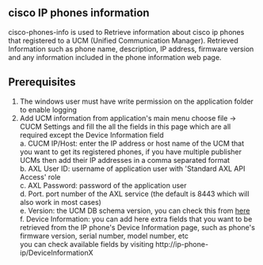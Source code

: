 ## cisco IP phones information

cisco-phones-info is used to Retrieve information about cisco ip phones that registered to a UCM (Unified Communication Manager). 
Retrieved Information such as phone name, description, IP address, firmware version and any information included in the phone information web page.

## Prerequisites

1. The windows user must have write permission on the application folder to enable logging
2. Add UCM information from application's main menu choose file -> CUCM Settings
   and fill the all the fields in this page which are all required except the Device Information field<br />
    a. CUCM IP/Host: enter the IP address or host name of the UCM that you want to get its registered phones,
        if you have multiple publisher UCMs then add their IP addresses in a comma separated format<br />
    b. AXL User ID: username of application user with 'Standard AXL API Access' role<br />
    c. AXL Password: password of the application user<br />
    d. Port. port number of the AXL service (the default is 8443 which will also work in most cases)<br />
    e. Version: the UCM DB schema version, you can check this from [here](https://developer.cisco.com/media/manager-xml-developer-guide/index.html?versioning.html)<br />
    f. Device Information: you can add here extra fields that you want to be retrieved from the IP phone's Device Information page, such as phone's firmware version, serial number, model number, etc<br />
        you can check available fields by visiting http://ip-phone-ip/DeviceInformationX<br />
        
